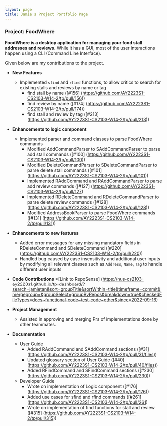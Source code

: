 ```yaml
---
layout: page
title: Jamie's Project Portfolio Page
---
```


### Project: FoodWhere

**FoodWhere is a desktop application for managing your food stall addresses and reviews.** While it has a GUI, most of the user interactions happen using a CLI (Command Line Interface).

Given below are my contributions to the project.

* **New Features**
  * Implemented `sfind` and `rfind` functions, to allow critics to search for existing stalls and reviews by name or tag
    * find stall by name ([#156] (https://github.com/AY2223S1-CS2103-W14-2/tp/pull/156))
    * find review by name ([#174] (https://github.com/AY2223S1-CS2103-W14-2/tp/pull/174))
    * find stall and review by tag ([#213] (https://github.com/AY2223S1-CS2103-W14-2/tp/pull/213))
* **Enhancements to logic component**
  * Implemented parser and command classes to parse FoodWhere commands
    * Modified AddCommandParser to SAddCommandParser to parse add stall commands ([#100] (https://github.com/AY2223S1-CS2103-W14-2/tp/pull/100))
    * Modified DeleteCommandParser to SDeleteCommandParser to parse delete stall commands ([#101] (https://github.com/AY2223S1-CS2103-W14-2/tp/pull/101))
    * Implemented RAddCommand and RAddCommandParser to parse add review commands ([#127] (https://github.com/AY2223S1-CS2103-W14-2/tp/pull/127)
    * Implemented RDeleteCommand and RDeleteCommandParser to parse delete review commands ([#128] (https://github.com/AY2223S1-CS2103-W14-2/tp/pull/128))
    * Modified AddressBookParser to parse FoodWhere commands ([#131] (https://github.com/AY2223S1-CS2103-W14-2/tp/pull/131))

* **Enhancements to new features**
  * Added error messages for any missing mandatory fields in RDeleteCommand and SDeleteCommand ([#220] (https://github.com/AY2223S1-CS2103-W14-2/tp/pull/220))
  * Handled bug caused by case insensitivity and additional user inputs by modifying all relevant classes such as `Address`, `Name`, `Tag` to handle different user inputs
* **Code Contributions**
*[Link to RepoSense] (https://nus-cs2103-ay2223s1.github.io/tp-dashboard/?search=jamietan&sort=groupTitle&sortWithin=title&timeframe=commit&mergegroup=&groupSelect=groupByRepos&breakdown=true&checkedFileTypes=docs~functional-code~test-code~other&since=2022-09-16)

* **Project Management**
  * Assisted in approving and merging Prs of implementations done by other teammates.

* **Documentation**
  * User Guide
    * Added RAddCommand and SAddCommand sections ([#31] (https://github.com/AY2223S1-CS2103-W14-2/tp/pull/31/files))
    * Updated glossary section of User Guide ([#40] (https://github.com/AY2223S1-CS2103-W14-2/tp/pull/40/files))
    * Added RFindCommand and SFindCommand sections ([#230] (https://github.com/AY2223S1-CS2103-W14-2/tp/pull/230))
  * Developer Guide
    * Wrote on implementation of Logic component ([#176] (https://github.com/AY2223S1-CS2103-W14-2/tp/pull/176))
    * Added use cases for sfind and rfind commands ([#261] (https://github.com/AY2223S1-CS2103-W14-2/tp/pull/261)
    * Wrote on implementation of find functions for stall and review ([#315] (https://github.com/AY2223S1-CS2103-W14-2/tp/pull/315))
